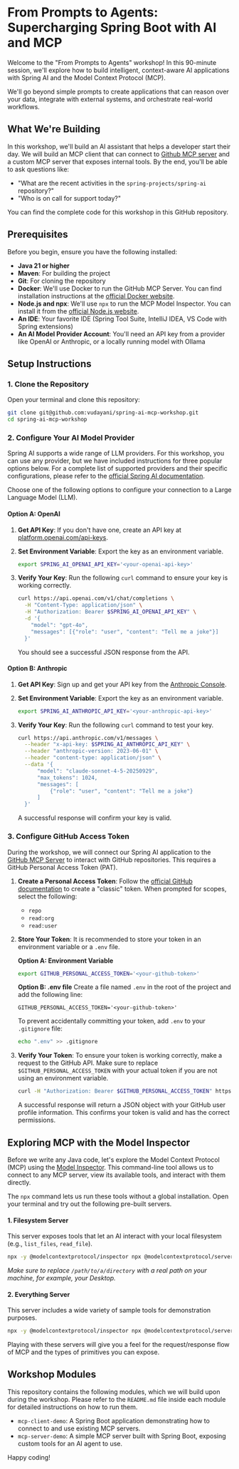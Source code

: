 # From Prompts to Agents: Supercharging Spring Boot with AI and MCP

Welcome to the "From Prompts to Agents" workshop! In this 90-minute session, we'll explore how to build intelligent, context-aware AI applications with Spring AI and the Model Context Protocol (MCP).

We'll go beyond simple prompts to create applications that can reason over your data, integrate with external systems, and orchestrate real-world workflows.

## What We're Building

In this workshop, we'll build an AI assistant that helps a developer start their day. We will build an MCP client that can connect to [Github MCP server](https://github.com/github/github-mcp-server) and a custom MCP server that exposes internal tools. By the end, you'll be able to ask questions like:

*   "What are the recent activities in the `spring-projects/spring-ai` repository?"
*   "Who is on call for support today?"

You can find the complete code for this workshop in this GitHub repository.

## Prerequisites

Before you begin, ensure you have the following installed:

*   **Java 21 or higher**
*   **Maven**: For building the project
*   **Git**: For cloning the repository
*   **Docker**: We'll use Docker to run the GitHub MCP Server. You can find installation instructions at the [official Docker website](https://docs.docker.com/get-docker/).
*   **Node.js and npx**: We'll use `npx` to run the MCP Model Inspector. You can install it from the [official Node.js website](https://nodejs.org/).
*   **An IDE**: Your favorite IDE (Spring Tool Suite, IntelliJ IDEA, VS Code with Spring extensions)
*   **An AI Model Provider Account**: You'll need an API key from a provider like OpenAI or Anthropic, or a locally running model with Ollama

## Setup Instructions

### 1. Clone the Repository

Open your terminal and clone this repository:

```bash
git clone git@github.com:vudayani/spring-ai-mcp-workshop.git
cd spring-ai-mcp-workshop
```

### 2. Configure Your AI Model Provider

Spring AI supports a wide range of LLM providers. For this workshop, you can use any provider, but we have included instructions for three popular options below. For a complete list of supported providers and their specific configurations, please refer to the [official Spring AI documentation](https://docs.spring.io/spring-ai/reference/api/chat/comparison.html).

Choose one of the following options to configure your connection to a Large Language Model (LLM).

#### Option A: OpenAI

1.  **Get API Key**: If you don't have one, create an API key at [platform.openai.com/api-keys](https://platform.openai.com/api-keys).
2.  **Set Environment Variable**: Export the key as an environment variable.

    ```bash
    export SPRING_AI_OPENAI_API_KEY='<your-openai-api-key>'
    ```

3.  **Verify Your Key**: Run the following `curl` command to ensure your key is working correctly.

    ```bash
    curl https://api.openai.com/v1/chat/completions \
      -H "Content-Type: application/json" \
      -H "Authorization: Bearer $SPRING_AI_OPENAI_API_KEY" \
      -d '{
        "model": "gpt-4o",
        "messages": [{"role": "user", "content": "Tell me a joke"}]
      }'
    ```

    You should see a successful JSON response from the API.

#### Option B: Anthropic

1.  **Get API Key**: Sign up and get your API key from the [Anthropic Console](https://console.anthropic.com/).
2.  **Set Environment Variable**: Export the key as an environment variable.

    ```bash
    export SPRING_AI_ANTHROPIC_API_KEY='<your-anthropic-api-key>'
    ```

3.  **Verify Your Key**: Run the following `curl` command to test your key.

    ```bash
    curl https://api.anthropic.com/v1/messages \
      --header "x-api-key: $SPRING_AI_ANTHROPIC_API_KEY" \
      --header "anthropic-version: 2023-06-01" \
      --header "content-type: application/json" \
      --data '{
          "model": "claude-sonnet-4-5-20250929",
          "max_tokens": 1024,
          "messages": [
              {"role": "user", "content": "Tell me a joke"}
          ]
      }'
    ```

    A successful response will confirm your key is valid.

### 3. Configure GitHub Access Token

During the workshop, we will connect our Spring AI application to the [GitHub MCP Server](https://github.com/github/github-mcp-server) to interact with GitHub repositories. This requires a GitHub Personal Access Token (PAT).

1.  **Create a Personal Access Token**: Follow the [official GitHub documentation](https://docs.github.com/en/authentication/keeping-your-account-and-data-secure/managing-your-personal-access-tokens#creating-a-personal-access-token-classic) to create a "classic" token. When prompted for scopes, select the following:
    *   `repo`
    *   `read:org`
    *   `read:user`

2.  **Store Your Token**: It is recommended to store your token in an environment variable or a `.env` file.

    **Option A: Environment Variable**
    ```bash
    export GITHUB_PERSONAL_ACCESS_TOKEN='<your-github-token>'
    ```

    **Option B: .env file**
    Create a file named `.env` in the root of the project and add the following line:
    ```
    GITHUB_PERSONAL_ACCESS_TOKEN='<your-github-token>'
    ```
    To prevent accidentally committing your token, add `.env` to your `.gitignore` file:
    ```bash
    echo ".env" >> .gitignore
    ```

3.  **Verify Your Token**: To ensure your token is working correctly, make a request to the GitHub API. Make sure to replace `$GITHUB_PERSONAL_ACCESS_TOKEN` with your actual token if you are not using an environment variable.

    ```bash
    curl -H "Authorization: Bearer $GITHUB_PERSONAL_ACCESS_TOKEN" https://api.github.com/user
    ```

    A successful response will return a JSON object with your GitHub user profile information. This confirms your token is valid and has the correct permissions.

## Exploring MCP with the Model Inspector

Before we write any Java code, let's explore the Model Context Protocol (MCP) using the [Model Inspector](https://github.com/modelcontextprotocol/model-inspector). This command-line tool allows us to connect to any MCP server, view its available tools, and interact with them directly.

The `npx` command lets us run these tools without a global installation. Open your terminal and try out the following pre-built servers.

#### 1. Filesystem Server
This server exposes tools that let an AI interact with your local filesystem (e.g., `list_files`, `read_file`).

```bash
npx -y @modelcontextprotocol/inspector npx @modelcontextprotocol/server-filesystem /path/to/a/directory
```
*Make sure to replace `/path/to/a/directory` with a real path on your machine, for example, your Desktop.*

#### 2. Everything Server
This server includes a wide variety of sample tools for demonstration purposes.

```bash
npx -y @modelcontextprotocol/inspector npx @modelcontextprotocol/server-everything
```
Playing with these servers will give you a feel for the request/response flow of MCP and the types of primitives you can expose.

## Workshop Modules

This repository contains the following modules, which we will build upon during the workshop. Please refer to the `README.md` file inside each module for detailed instructions on how to run them.

*   `mcp-client-demo`: A Spring Boot application demonstrating how to connect to and use existing MCP servers.
*   `mcp-server-demo`: A simple MCP server built with Spring Boot, exposing custom tools for an AI agent to use.

Happy coding!
